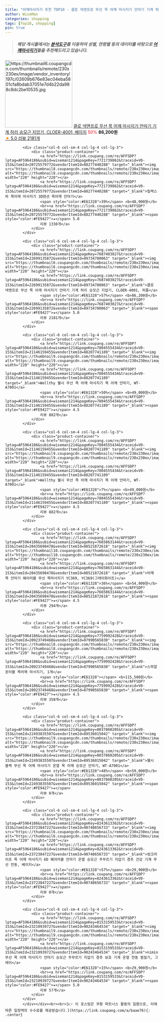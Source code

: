 ```yaml
---
title: "어깨마사지기 추천 TOP10 - 클로 넥앤프로 무선 목 어깨 마사지기 안마기 기계 허리 승모근 지압기, CLOER-4001, 베이지"
author: WiseMan
categories: shopping
tags: [Top10, shopping]
pin: true
---
```


> ##### 해당 게시물에서는 [**분석도구**](https://itemscout.io/)를 이용하여 **성별**, **연령별** 등의 데이터를 바탕으로 [**어깨마사지기**](https://link.coupang.com/a/baae76)들을 추천해드리고 있습니다.
<div class="container"><div class="row">
            <div class="col-6 col-sm-4 col-lg-4 col-lg-3">
                <div class="product-container">
                    <a href="https://link.coupang.com/re/AFFSDP?lptag=AF5964186&subid=wiseman1214&pageKey=7687403027&traceid=V0-153&itemId=20548023439&vendorItemId=87624358544" target="_blank"><img src="https://thumbnail6.coupangcdn.com/thumbnails/remote/230x230ex/image/vendor_inventory/197c/02609b676e83ec04eba5801cfa8bdab37051e7d4b22da988c8dc2be10535.jpg" alt="https://thumbnail6.coupangcdn.com/thumbnails/remote/230x230ex/image/vendor_inventory/197c/02609b676e83ec04eba5801cfa8bdab37051e7d4b22da988c8dc2be10535.jpg" width="220" height="220"></a>
                    <a href="https://link.coupang.com/re/AFFSDP?lptag=AF5964186&subid=wiseman1214&pageKey=7687403027&traceid=V0-153&itemId=20548023439&vendorItemId=87624358544" target="_blank">클로 넥앤프로 무선 목 어깨 마사지기 안마기 기계 허리 승모근 지압기, CLOER-4001, 베이지</a>
                    <span style="color:#E61328">50%</span> <b>86,200원</b>
                    <br><a href="https://link.coupang.com/re/AFFSDP?lptag=AF5964186&subid=wiseman1214&pageKey=7687403027&traceid=V0-153&itemId=20548023439&vendorItemId=87624358544" target="_blank"><span style="color:#FE9427">★</span> 5.0
                    리뷰 2181개</a>
                </div>
            </div>
            
            <div class="col-6 col-sm-4 col-lg-4 col-lg-3">
                <div class="product-container">
                    <a href="https://link.coupang.com/re/AFFSDP?lptag=AF5964186&subid=wiseman1214&pageKey=7721739862&traceid=V0-153&itemId=20725579772&vendorItemId=88277440288" target="_blank"><img src="https://thumbnail8.coupangcdn.com/thumbnails/remote/230x230ex/image/vendor_inventory/3560/7c1788633c361e93cca430873bcdabe075c1e404bea603e2cb03ead39bf8.jpg" alt="https://thumbnail8.coupangcdn.com/thumbnails/remote/230x230ex/image/vendor_inventory/3560/7c1788633c361e93cca430873bcdabe075c1e404bea603e2cb03ead39bf8.jpg" width="220" height="220"></a>
                    <a href="https://link.coupang.com/re/AFFSDP?lptag=AF5964186&subid=wiseman1214&pageKey=7721739862&traceid=V0-153&itemId=20725579772&vendorItemId=88277440288" target="_blank">릴렉스파 목어깨 마사지기 3D텐션 목어깨 안마기</a>
                    <span style="color:#E61328">39%</span> <b>48,900원</b>
                    <br><a href="https://link.coupang.com/re/AFFSDP?lptag=AF5964186&subid=wiseman1214&pageKey=7721739862&traceid=V0-153&itemId=20725579772&vendorItemId=88277440288" target="_blank"><span style="color:#FE9427">★</span> 5.0
                    리뷰 1338개</a>
                </div>
            </div>
            
            <div class="col-6 col-sm-4 col-lg-4 col-lg-3">
                <div class="product-container">
                    <a href="https://link.coupang.com/re/AFFSDP?lptag=AF5964186&subid=wiseman1214&pageKey=7687403027&traceid=V0-153&itemId=22699135872&vendorItemId=89734780063" target="_blank"><img src="https://thumbnail6.coupangcdn.com/thumbnails/remote/230x230ex/image/vendor_inventory/197c/02609b676e83ec04eba5801cfa8bdab37051e7d4b22da988c8dc2be10535.jpg" alt="https://thumbnail6.coupangcdn.com/thumbnails/remote/230x230ex/image/vendor_inventory/197c/02609b676e83ec04eba5801cfa8bdab37051e7d4b22da988c8dc2be10535.jpg" width="220" height="220"></a>
                    <a href="https://link.coupang.com/re/AFFSDP?lptag=AF5964186&subid=wiseman1214&pageKey=7687403027&traceid=V0-153&itemId=22699135872&vendorItemId=89734780063" target="_blank">클로 넥앤프로 무선 목 어깨 마사지기 안마기 기계 허리 승모근 지압기, CLOER-4001, 퍼플</a>
                    <span style="color:#E61328">57%</span> <b>86,200원</b>
                    <br><a href="https://link.coupang.com/re/AFFSDP?lptag=AF5964186&subid=wiseman1214&pageKey=7687403027&traceid=V0-153&itemId=22699135872&vendorItemId=89734780063" target="_blank"><span style="color:#FE9427">★</span> 5.0
                    리뷰 2181개</a>
                </div>
            </div>
            
            <div class="col-6 col-sm-4 col-lg-4 col-lg-3">
                <div class="product-container">
                    <a href="https://link.coupang.com/re/AFFSDP?lptag=AF5964186&subid=wiseman1214&pageKey=7804555434&traceid=V0-153&itemId=21146159455&vendorItemId=88207741189" target="_blank"><img src="https://thumbnail9.coupangcdn.com/thumbnails/remote/230x230ex/image/vendor_inventory/2b40/0e6eb5be68db5b509a69bc9a2f618a8134e2e43c44fc1c13ea44aaa55c8a.jpg" alt="https://thumbnail9.coupangcdn.com/thumbnails/remote/230x230ex/image/vendor_inventory/2b40/0e6eb5be68db5b509a69bc9a2f618a8134e2e43c44fc1c13ea44aaa55c8a.jpg" width="220" height="220"></a>
                    <a href="https://link.coupang.com/re/AFFSDP?lptag=AF5964186&subid=wiseman1214&pageKey=7804555434&traceid=V0-153&itemId=21146159455&vendorItemId=88207741189" target="_blank">Wellthy 웰시 무선 목 어깨 마사지기 목 어깨 안마기, WT-A7001</a>
                    <span style="color:#E61328">50%</span> <b>49,000원</b>
                    <br><a href="https://link.coupang.com/re/AFFSDP?lptag=AF5964186&subid=wiseman1214&pageKey=7804555434&traceid=V0-153&itemId=21146159455&vendorItemId=88207741189" target="_blank"><span style="color:#FE9427">★</span> 4.5
                    리뷰 882개</a>
                </div>
            </div>
            
            <div class="col-6 col-sm-4 col-lg-4 col-lg-3">
                <div class="product-container">
                    <a href="https://link.coupang.com/re/AFFSDP?lptag=AF5964186&subid=wiseman1214&pageKey=7804555434&traceid=V0-153&itemId=21146159455&vendorItemId=88207741189" target="_blank"><img src="https://thumbnail9.coupangcdn.com/thumbnails/remote/230x230ex/image/vendor_inventory/2b40/0e6eb5be68db5b509a69bc9a2f618a8134e2e43c44fc1c13ea44aaa55c8a.jpg" alt="https://thumbnail9.coupangcdn.com/thumbnails/remote/230x230ex/image/vendor_inventory/2b40/0e6eb5be68db5b509a69bc9a2f618a8134e2e43c44fc1c13ea44aaa55c8a.jpg" width="220" height="220"></a>
                    <a href="https://link.coupang.com/re/AFFSDP?lptag=AF5964186&subid=wiseman1214&pageKey=7804555434&traceid=V0-153&itemId=21146159455&vendorItemId=88207741189" target="_blank">Wellthy 웰시 무선 목 어깨 마사지기 목 어깨 안마기, WT-A7001</a>
                    <span style="color:#E61328">7%</span> <b>49,000원</b>
                    <br><a href="https://link.coupang.com/re/AFFSDP?lptag=AF5964186&subid=wiseman1214&pageKey=7804555434&traceid=V0-153&itemId=21146159455&vendorItemId=88207741189" target="_blank"><span style="color:#FE9427">★</span> 4.5
                    리뷰 882개</a>
                </div>
            </div>
            
            <div class="col-6 col-sm-4 col-lg-4 col-lg-3">
                <div class="product-container">
                    <a href="https://link.coupang.com/re/AFFSDP?lptag=AF5964186&subid=wiseman1214&pageKey=7665863144&traceid=V0-153&itemId=20435698478&vendorItemId=88521872618" target="_blank"><img src="https://thumbnail10.coupangcdn.com/thumbnails/remote/230x230ex/image/vendor_inventory/1d06/2b823e39b0834c558238e084d029e44b1cd729cf31cfc6790895789e5236.jpg" alt="https://thumbnail10.coupangcdn.com/thumbnails/remote/230x230ex/image/vendor_inventory/1d06/2b823e39b0834c558238e084d029e44b1cd729cf31cfc6790895789e5236.jpg" width="220" height="220"></a>
                    <a href="https://link.coupang.com/re/AFFSDP?lptag=AF5964186&subid=wiseman1214&pageKey=7665863144&traceid=V0-153&itemId=20435698478&vendorItemId=88521872618" target="_blank">어깨 목 안마기 웨어러블 무선 목마사지기 YC369, YC369(그레이화이트)</a>
                    <span style="color:#E61328">36%</span> <b>54,900원</b>
                    <br><a href="https://link.coupang.com/re/AFFSDP?lptag=AF5964186&subid=wiseman1214&pageKey=7665863144&traceid=V0-153&itemId=20435698478&vendorItemId=88521872618" target="_blank"><span style="color:#FE9427">★</span> 4.5
                    리뷰 294개</a>
                </div>
            </div>
            
            <div class="col-6 col-sm-4 col-lg-4 col-lg-3">
                <div class="product-container">
                    <a href="https://link.coupang.com/re/AFFSDP?lptag=AF5964186&subid=wiseman1214&pageKey=7759992428&traceid=V0-153&itemId=20923749468&vendorItemId=87990565830" target="_blank"><img src="https://thumbnail8.coupangcdn.com/thumbnails/remote/230x230ex/image/vendor_inventory/c758/30d2c117c2b220d1709ef070aa7226b208a74946cbd8eebc28d1d60b38c6.jpg" alt="https://thumbnail8.coupangcdn.com/thumbnails/remote/230x230ex/image/vendor_inventory/c758/30d2c117c2b220d1709ef070aa7226b208a74946cbd8eebc28d1d60b38c6.jpg" width="220" height="220"></a>
                    <a href="https://link.coupang.com/re/AFFSDP?lptag=AF5964186&subid=wiseman1214&pageKey=7759992428&traceid=V0-153&itemId=20923749468&vendorItemId=87990565830" target="_blank">스파알 포터블 목어깨 마사지기, 1개</a>
                    <span style="color:#E61328"></span> <b>115,500원</b>
                    <br><a href="https://link.coupang.com/re/AFFSDP?lptag=AF5964186&subid=wiseman1214&pageKey=7759992428&traceid=V0-153&itemId=20923749468&vendorItemId=87990565830" target="_blank"><span style="color:#FE9427">★</span> 4.5
                    리뷰 358개</a>
                </div>
            </div>
            
            <div class="col-6 col-sm-4 col-lg-4 col-lg-3">
                <div class="product-container">
                    <a href="https://link.coupang.com/re/AFFSDP?lptag=AF5964186&subid=wiseman1214&pageKey=8037860205&traceid=V0-153&itemId=22493835507&vendorItemId=89536015042" target="_blank"><img src="https://thumbnail9.coupangcdn.com/thumbnails/remote/230x230ex/image/vendor_inventory/5a23/4d840cd034640c12928328d4a96bebe44e07a9e0cf2a927fe0738377ceef.jpg" alt="https://thumbnail9.coupangcdn.com/thumbnails/remote/230x230ex/image/vendor_inventory/5a23/4d840cd034640c12928328d4a96bebe44e07a9e0cf2a927fe0738377ceef.jpg" width="220" height="220"></a>
                    <a href="https://link.coupang.com/re/AFFSDP?lptag=AF5964186&subid=wiseman1214&pageKey=8037860205&traceid=V0-153&itemId=22493835507&vendorItemId=89536015042" target="_blank">웰시 블랙 무선 목 어깨 마사지기 온열 목 어깨 승모근 안마기, WT-A7001</a>
                    <span style="color:#E61328">48%</span> <b>59,000원</b>
                    <br><a href="https://link.coupang.com/re/AFFSDP?lptag=AF5964186&subid=wiseman1214&pageKey=8037860205&traceid=V0-153&itemId=22493835507&vendorItemId=89536015042" target="_blank"><span style="color:#FE9427">★</span> 
                    리뷰 0개</a>
                </div>
            </div>
            
            <div class="col-6 col-sm-4 col-lg-4 col-lg-3">
                <div class="product-container">
                    <a href="https://link.coupang.com/re/AFFSDP?lptag=AF5964186&subid=wiseman1214&pageKey=8243613362&traceid=V0-153&itemId=23723847227&vendorItemId=90748656733" target="_blank"><img src="https://thumbnail6.coupangcdn.com/thumbnails/remote/230x230ex/image/vendor_inventory/7b64/403ff76adad623b81a1638b41fa9e8be6623a9a6e98e74bb1e34d3b557cf.jpg" alt="https://thumbnail6.coupangcdn.com/thumbnails/remote/230x230ex/image/vendor_inventory/7b64/403ff76adad623b81a1638b41fa9e8be6623a9a6e98e74bb1e34d3b557cf.jpg" width="220" height="220"></a>
                    <a href="https://link.coupang.com/re/AFFSDP?lptag=AF5964186&subid=wiseman1214&pageKey=8243613362&traceid=V0-153&itemId=23723847227&vendorItemId=90748656733" target="_blank">씽크라이프 목 어깨 마사지기 6D 웨어러블 안마기 온열 승모근 주무르기 지압기 경추 건강 기계 무선 전동, 베이지</a>
                    <span style="color:#E61328">57%</span> <b>29,900원</b>
                    <br><a href="https://link.coupang.com/re/AFFSDP?lptag=AF5964186&subid=wiseman1214&pageKey=8243613362&traceid=V0-153&itemId=23723847227&vendorItemId=90748656733" target="_blank"><span style="color:#FE9427">★</span> 
                    리뷰 0개</a>
                </div>
            </div>
            
            <div class="col-6 col-sm-4 col-lg-4 col-lg-3">
                <div class="product-container">
                    <a href="https://link.coupang.com/re/AFFSDP?lptag=AF5964186&subid=wiseman1214&pageKey=8153159533&traceid=V0-153&itemId=23210939727&vendorItemId=90243464534" target="_blank"><img src="https://thumbnail9.coupangcdn.com/thumbnails/remote/230x230ex/image/vendor_inventory/e761/6e88f3d144c65d09fd88a389965fcf1830dcfc3af5c36017e124b9d27131.jpg" alt="https://thumbnail9.coupangcdn.com/thumbnails/remote/230x230ex/image/vendor_inventory/e761/6e88f3d144c65d09fd88a389965fcf1830dcfc3af5c36017e124b9d27131.jpg" width="220" height="220"></a>
                    <a href="https://link.coupang.com/re/AFFSDP?lptag=AF5964186&subid=wiseman1214&pageKey=8153159533&traceid=V0-153&itemId=23210939727&vendorItemId=90243464534" target="_blank">nimin 무선 목 어깨 마사지기 안마기 승모근 주무르기 지압기 경추 보호 기계 온열 전동 찜질기, 그레이</a>
                    <span style="color:#E61328">15%</span> <b>29,900원</b>
                    <br><a href="https://link.coupang.com/re/AFFSDP?lptag=AF5964186&subid=wiseman1214&pageKey=8153159533&traceid=V0-153&itemId=23210939727&vendorItemId=90243464534" target="_blank"><span style="color:#FE9427">★</span> 5.0
                    리뷰 57개</a>
                </div>
            </div>
            </div></div><br><br>[👉 이 포스팅은 쿠팡 파트너스 활동의 일환으로, 이에 따른 일정액의 수수료를 제공받습니다.](https://link.coupang.com/a/baae76){: .center}